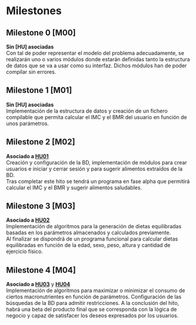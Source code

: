 # Milestones

## Milestone 0 [M00]
**Sin [HU] asociadas**<br/>
Con tal de poder representar el modelo del problema adecuadamente, se realizarán uno o varios módulos donde estarán definidas tanto la estructura de datos que se va a usar como su interfaz.
Dichos módulos han de poder compilar sin errores.

## Milestone 1 [M01]
**Sin [HU] asociadas**<br/>
Implementación de la estructura de datos y creación de un fichero compilable que permita calcular el IMC y el BMR del usuario en función de unos parámetros.

## Milestone 2 [M02]
**Asociado a [HU01](https://github.com/Gundisalvus2/Wind-of-change/issues/2)** <br/>
Creación y configuración de la BD, implementación de módulos para crear usuarios e iniciar y cerrar sesión y para sugerir alimentos extraídos de la BD.<br/>
Tras completar este hito se tendrá un programa en fase alpha que permitirá calcular el IMC y el BMR y sugerir alimentos saludables.

## Milestone 3 [M03]
**Asociado a [HU02](https://github.com/Gundisalvus2/Wind-of-change/issues/3)** <br/>
Implementación de algoritmos para la generación de dietas equilibradas basadas en los parámetros almacenados y calculados previamente.<br/>
Al finalizar se dispondrá de un programa funcional para calcular dietas equilibradas en función de la edad, sexo, peso, altura y cantidad de ejercicio físico.

## Milestone 4 [M04]
**Asociado a [HU03](https://github.com/Gundisalvus2/Wind-of-change/issues/4)** y **[HU04](https://github.com/Gundisalvus2/Wind-of-change/issues/5)**<br/>
Implementación de algoritmos para maximizar o minimizar el consumo de ciertos macronutrientes en función de parámetros.
Configuración de las búsquedas de la BD para admitir restricciones.
A la conclusión del hito, habrá una beta del producto final que se corresponda con la lógica de negocio y capaz de satisfacer los deseos expresados por los usuarios.







